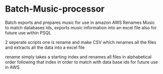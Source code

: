 # Batch-Music-processor
Batch exports and prepares music for use in amazon AWS
Renames Music to match databases Ids, exports music information into an excel file also for future use within PSQL

2 seperate scripts one is rename and make CSV which renames all the files and extracts all the data into a excel file

rename simply takes a starting index and renames all files in alphabetical order following that index in order to match with data base ids for future use in AWS
